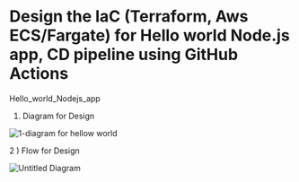 # Design the IaC (Terraform, Aws ECS/Fargate) for Hello world Node.js app, CD pipeline using GitHub Actions
 
Hello_world_Nodejs_app 
1) Diagram for Design 

![1-diagram for hellow world](https://github.com/VyankateshwarTaikar/Hello_world_NodeJS/assets/102132721/7874e2db-d3d9-4395-8259-47cf6cb2c028)


2 ) Flow for Design 

![Untitled Diagram](https://github.com/VyankateshwarTaikar/Hello_world_NodeJS/assets/102132721/3b50943c-26eb-414e-9451-31b0bfa29f23)

